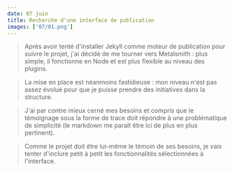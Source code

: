 ```yaml
---
date: 07 juin
title: Recherche d'une interface de publication
images: ['07/01.png']
---
```

> Après avoir tenté d'installer Jekyll comme moteur de publication pour suivre le projet, j'ai décidé de me tourner vers Metalsmith : plus simple, il fonctionne en Node et est plus flexible au niveau des plugins.

> La mise en place est néanmoins fastidieuse : mon niveau n'est pas assez évolué pour que je puisse prendre des initiatives dans la structure.

> J'ai par contre mieux cerné mes besoins et compris que le témoignage sous la forme de trace doit répondre à une problématique de simplicité (le markdown me paraît être ici de plus en plus pertinent).

> Comme le projet doit être lui-même le témoin de ses besoins, je vais tenter d'inclure petit à petit les fonctionnalités sélectionnées à l'interface.



